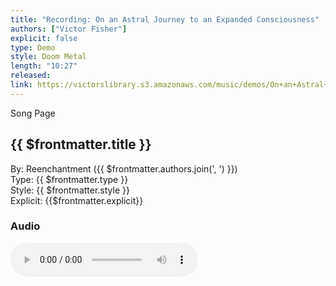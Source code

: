 ```yaml
---
title: "Recording: On an Astral Journey to an Expanded Consciousness"
authors: ["Victor Fisher"]
explicit: false
type: Demo
style: Doom Metal
length: "10:27"
released:
link: https://victorslibrary.s3.amazonaws.com/music/demos/On+an+Astral+Journey+to+an+Expanded+Consciousness.mp3
---
```


<g-link to="/50">Song Page</g-link>

## {{ $frontmatter.title }}

By: <g-link to="/16">Reenchantment</g-link> ({{ $frontmatter.authors.join(', ') }})  
Type: {{ $frontmatter.type }}  
Style: {{ $frontmatter.style }}  
Explicit: {{$frontmatter.explicit}}

### Audio

<audio controls controlsList="nodownload">
  <source :src="$frontmatter.link" type="audio/mpeg">
Your browser does not support the audio element.
</audio>
